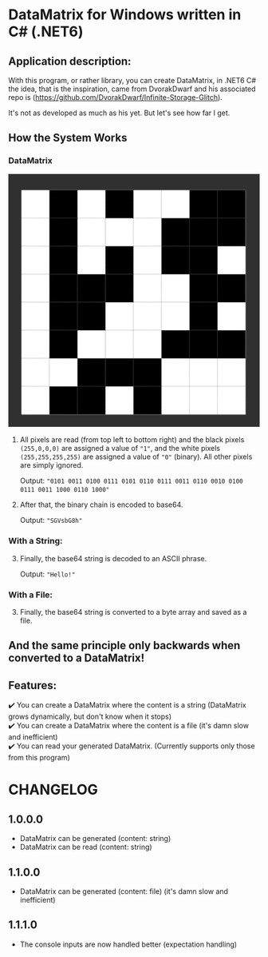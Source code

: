 # DataMatrix for Windows written in C# (.NET6)

## Application description:

With this program, or rather library, you can create DataMatrix, in .NET6 C# the idea, that is the inspiration, came from DvorakDwarf and his associated repo is (https://github.com/DvorakDwarf/Infinite-Storage-Glitch).

It's not as developed as much as his yet. But let's see how far I get.

## How the System Works

### DataMatrix

![DataMatrix](DataMatrix_Image.png)

1. All pixels are read (from top left to bottom right) and the black pixels `(255,0,0,0)` are assigned a value of `"1"`, and the white pixels `(255,255,255,255)` are assigned a value of `"0"` (binary). All other pixels are simply ignored.

    Output: `"0101 0011 0100 0111 0101 0110 0111 0011 0110 0010 0100 0111 0011 1000 0110 1000"`

2. After that, the binary chain is encoded to base64.

    Output: `"SGVsbG8h"`

### With a String:

3. Finally, the base64 string is decoded to an ASCII phrase.

    Output: `"Hello!"`

### With a File:

3. Finally, the base64 string is converted to a byte array and saved as a file.


## And the same principle only backwards when converted to a DataMatrix!


## Features:

✔️ You can create a DataMatrix where the content is a string (DataMatrix grows dynamically, but don't know when it stops)<br/>
✔️ You can create a DataMatrix where the content is a file (it's damn slow and inefficient)<br/>
✔️ You can read your generated DataMatrix. (Currently supports only those from this program)<br/>

# CHANGELOG

## 1.0.0.0
- DataMatrix can be generated (content: string)
- DataMatrix can be read (content: string)

## 1.1.0.0
- DataMatrix can be generated (content: file) (it's damn slow and inefficient)

## 1.1.1.0
- The console inputs are now handled better (expectation handling)
